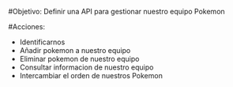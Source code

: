 #Objetivo: 
Definir una API para gestionar nuestro equipo Pokemon

#Acciones:
- Identificarnos
- Añadir pokemon a nuestro equipo
- Eliminar pokemon de nuestro equipo
- Consultar informacion de nuestro equipo
- Intercambiar el orden de nuestros Pokemon

